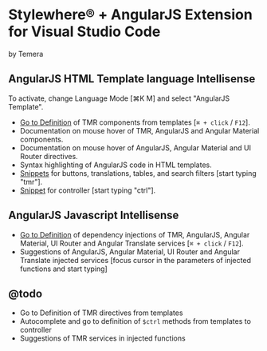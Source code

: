 # Stylewhere® + AngularJS Extension for Visual Studio Code
by Temera

## AngularJS HTML Template language Intellisense
To activate, change Language Mode [⌘K M] and select "AngularJS Template".

  * [Go to Definition](https://code.visualstudio.com/docs/editor/editingevolved#_go-to-definition) of TMR components from templates [`⌘ + click` / `F12`].
  * Documentation on mouse hover of TMR, AngularJS and Angular Material components.
  * Documentation on mouse hover of AngularJS, Angular Material and UI Router directives.
  * Syntax highlighting of AngularJS code in HTML templates.
  * [Snippets](https://code.visualstudio.com/docs/editor/userdefinedsnippets) for buttons, translations, tables, and search filters [start typing "tmr"].
  * [Snippet](https://code.visualstudio.com/docs/editor/userdefinedsnippets) for controller [start typing "ctrl"].

## AngularJS Javascript Intellisense

  * [Go to Definition](https://code.visualstudio.com/docs/editor/editingevolved#_go-to-definition) of dependency injections of TMR, AngularJS, Angular Material, UI Router and Angular Translate services [`⌘ + click` / `F12`].
  * Suggestions of AngularJS, Angular Material, UI Router and Angular Translate injected services [focus cursor in the parameters of injected functions and start typing]

## @todo
  * Go to Definition of TMR directives from templates
  * Autocomplete and go to definition of `$ctrl` methods from templates to controller
  * Suggestions of TMR services in injected functions
